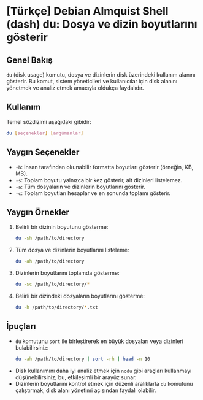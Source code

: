 # [Türkçe] Debian Almquist Shell (dash) du: Dosya ve dizin boyutlarını gösterir

## Genel Bakış
`du` (disk usage) komutu, dosya ve dizinlerin disk üzerindeki kullanım alanını gösterir. Bu komut, sistem yöneticileri ve kullanıcılar için disk alanını yönetmek ve analiz etmek amacıyla oldukça faydalıdır.

## Kullanım
Temel sözdizimi aşağıdaki gibidir:

```bash
du [seçenekler] [argümanlar]
```

## Yaygın Seçenekler
- `-h`: İnsan tarafından okunabilir formatta boyutları gösterir (örneğin, KB, MB).
- `-s`: Toplam boyutu yalnızca bir kez gösterir, alt dizinleri listelemez.
- `-a`: Tüm dosyaların ve dizinlerin boyutlarını gösterir.
- `-c`: Toplam boyutları hesaplar ve en sonunda toplamı gösterir.

## Yaygın Örnekler
1. Belirli bir dizinin boyutunu gösterme:
   ```bash
   du -sh /path/to/directory
   ```

2. Tüm dosya ve dizinlerin boyutlarını listeleme:
   ```bash
   du -ah /path/to/directory
   ```

3. Dizinlerin boyutlarını toplamda gösterme:
   ```bash
   du -sc /path/to/directory/*
   ```

4. Belirli bir dizindeki dosyaların boyutlarını gösterme:
   ```bash
   du -h /path/to/directory/*.txt
   ```

## İpuçları
- `du` komutunu `sort` ile birleştirerek en büyük dosyaları veya dizinleri bulabilirsiniz:
  ```bash
  du -ah /path/to/directory | sort -rh | head -n 10
  ```
- Disk kullanımını daha iyi analiz etmek için `ncdu` gibi araçları kullanmayı düşünebilirsiniz; bu, etkileşimli bir arayüz sunar.
- Dizinlerin boyutlarını kontrol etmek için düzenli aralıklarla `du` komutunu çalıştırmak, disk alanı yönetimi açısından faydalı olabilir.